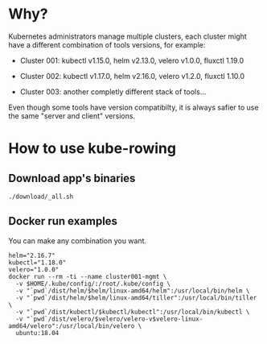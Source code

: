 # Why?

Kubernetes administrators manage multiple clusters, each cluster might have a different combination of tools versions, for example:

* Cluster 001: kubectl v1.15.0, helm v2.13.0, velero v1.0.0, fluxctl 1.19.0

* Cluster 002: kubectl v1.17.0, helm v2.16.0, velero v1.2.0, fluxctl 1.10.0

* Cluster 003: another completly different stack of tools...

Even though some tools have version compatibilty, it is always safier to use the same "server and client" versions.

# How to use kube-rowing

## Download app's binaries

```
./download/_all.sh
```

## Docker run examples

You can make any combination you want.

```
helm="2.16.7"
kubectl="1.18.0"
velero="1.0.0"
docker run --rm -ti --name cluster001-mgmt \
  -v $HOME/.kube/config/:/root/.kube/config \
  -v "`pwd`/dist/helm/$helm/linux-amd64/helm":/usr/local/bin/helm \
  -v "`pwd`/dist/helm/$helm/linux-amd64/tiller":/usr/local/bin/tiller \
  -v "`pwd`/dist/kubectl/$kubectl/kubectl":/usr/local/bin/kubectl \
  -v "`pwd`/dist/velero/$velero/velero-v$velero-linux-amd64/velero":/usr/local/bin/velero \
  ubuntu:18.04
```